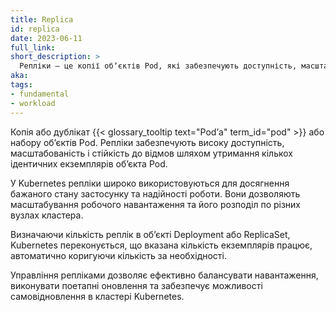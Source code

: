 ```yaml
---
title: Replica
id: replica
date: 2023-06-11
full_link: 
short_description: >
  Репліки — це копії обʼєктів Pod, які забезпечують доступність, масштабованість і стійкість до відмов за рахунок утримання ідентичних екземплярів.
aka: 
tags:
- fundamental
- workload
---
```


Копія або дублікат {{< glossary_tooltip text="Podʼа" term_id="pod" >}} або набору обʼєктів Pod. Репліки забезпечують високу доступність, масштабованість і стійкість до відмов шляхом утримання кількох ідентичних екземплярів обʼєкта Pod.

<!--more-->

У Kubernetes репліки широко використовуються для досягнення бажаного стану застосунку та надійності роботи. Вони дозволяють масштабування робочого навантаження та його розподіл по різних вузлах кластера.

Визначаючи кількість реплік в обʼєкті Deployment або ReplicaSet, Kubernetes переконується, що вказана кількість екземплярів працює, автоматично коригуючи кількість за необхідності.

Управління репліками дозволяє ефективно балансувати навантаження, виконувати поетапні оновлення та забезпечує можливості самовідновлення в кластері Kubernetes.
